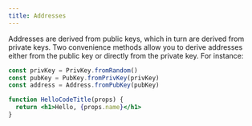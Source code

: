 ```yaml
---
title: Addresses
---
```


Addresses are derived from public keys, which in turn are derived from private keys. Two convenience methods allow you to derive addresses either from the public key or directly from the private key. For instance:

```typescript
const privKey = PrivKey.fromRandom()
const pubKey = PubKey.fromPrivKey(privKey)
const address = Address.fromPubKey(pubKey)
```

```jsx title="/src/components/HelloCodeTitle.js"
function HelloCodeTitle(props) {
  return <h1>Hello, {props.name}</h1>
}
```
